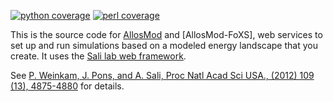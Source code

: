 [![python coverage](https://salilab.org/coverage/stat/?s=allosmod&t=python)](http://salilab.org/coverage/allosmod/python/)
[![perl coverage](https://salilab.org/coverage/stat/?s=allosmod&t=perl)](http://salilab.org/coverage/allosmod/perl/)

This is the source code for [AllosMod](http://salilab.org/allosmod/)
and [AllosMod-FoXS], web services to set up and run simulations based on a
modeled energy landscape that you create. It uses
the [Sali lab web framework](https://github.com/salilab/saliweb/).

See [ P. Weinkam, J. Pons, and A. Sali, Proc Natl Acad Sci USA., (2012) 109 (13), 4875-4880](http://www.ncbi.nlm.nih.gov/pubmed/22403063) for details.
